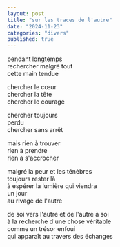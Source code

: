 ```yaml
---
layout: post
title: "sur les traces de l'autre"
date: "2024-11-23"
categories: "divers"
published: true
---
```


pendant longtemps  
rechercher malgré tout  
cette main tendue  

chercher le cœur  
chercher la tête  
chercher le courage  

chercher toujours  
perdu  
chercher sans arrêt  

mais rien à trouver  
rien à prendre  
rien à s'accrocher  

malgré la peur et les ténèbres  
toujours rester là  
à espérer la lumière qui viendra  
un jour  
au rivage de l'autre  

de soi vers l'autre et de l'autre à soi  
à la recherche d'une chose véritable  
comme un trésor enfoui  
qui apparaît au travers des échanges  
